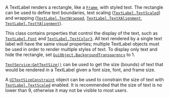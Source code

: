 A TextLabel renders a rectangle, like a [`Frame`](https://create.roblox.com/docs/reference/engine/classes/Frame), with styled text. The
rectangle can be used to define text boundaries, text scaling
([`TextLabel.TextScaled`](https://create.roblox.com/docs/reference/engine/classes/TextLabel#TextScaled)) and wrapping ([`TextLabel.TextWrapped`](https://create.roblox.com/docs/reference/engine/classes/TextLabel#TextWrapped),
[`TextLabel.TextXAlignment`](https://create.roblox.com/docs/reference/engine/classes/TextLabel#TextXAlignment), [`TextLabel.TextYAlignment`](https://create.roblox.com/docs/reference/engine/classes/TextLabel#TextYAlignment)).

This class contains properties that control the display of the text, such as
[`TextLabel.Font`](https://create.roblox.com/docs/reference/engine/classes/TextLabel#Font) and [`TextLabel.TextColor3`](https://create.roblox.com/docs/reference/engine/classes/TextLabel#TextColor3). All text rendered by
a single text label will have the same visual properties; multiple TextLabel
objects must be used in order to render multiple styles of text. To display
only text and hide the rectangle, set [`GuiObject.BackgroundTransparency`](https://create.roblox.com/docs/reference/engine/classes/GuiObject#BackgroundTransparency)
to 1.

[`TextService:GetTextSize()`](https://create.roblox.com/docs/reference/engine/classes/TextService#GetTextSize) can be used to get the size (bounds) of text
that would be rendered in a TextLabel given a font size, font, and frame size.

A [`UITextSizeConstraint`](https://create.roblox.com/docs/reference/engine/classes/UITextSizeConstraint) object can be used to constrain the size of
text with [`TextLabel.TextScaled`](https://create.roblox.com/docs/reference/engine/classes/TextLabel#TextScaled) enabled. It is recommended that the
size of text is no lower than 9, otherwise it may not be visible to most
users.